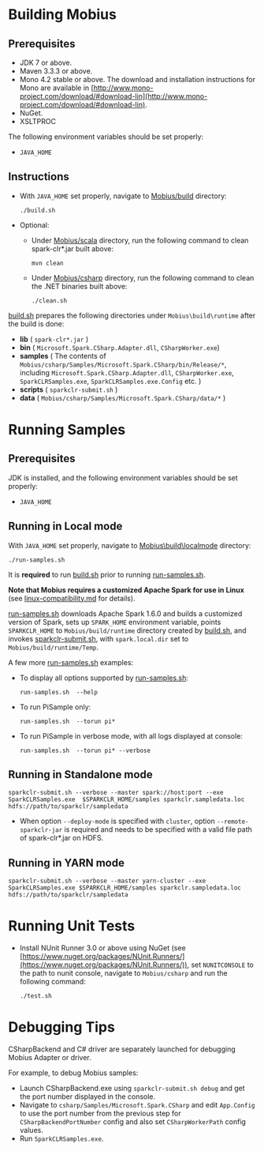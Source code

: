 # Building Mobius

## Prerequisites

* JDK 7 or above.
* Maven 3.3.3 or above.
* Mono 4.2 stable or above. The download and installation instructions for Mono are available in [http://www.mono-project.com/download/#download-lin](http://www.mono-project.com/download/#download-lin).
* NuGet.
* XSLTPROC

The following environment variables should be set properly:

* `JAVA_HOME`

## Instructions

* With `JAVA_HOME` set properly, navigate to [Mobius/build](../build) directory: 

  ```  
  ./build.sh  
  ```

* Optional: 
  - Under [Mobius/scala](../scala) directory, run the following command to clean spark-clr*.jar built above: 

    ```  
    mvn clean
    ```  

  - Under [Mobius/csharp](../csharp) directory, run the following command to clean the .NET binaries built above:

    ```  
    ./clean.sh  
    ```  
    
[build.sh](../build/build.sh) prepares the following directories under `Mobius\build\runtime` after the build is done:

  * **lib** ( `spark-clr*.jar` )  
  * **bin** ( `Microsoft.Spark.CSharp.Adapter.dll`, `CSharpWorker.exe`)  
  * **samples** ( The contents of `Mobius/csharp/Samples/Microsoft.Spark.CSharp/bin/Release/*`, including `Microsoft.Spark.CSharp.Adapter.dll`, `CSharpWorker.exe`, `SparkCLRSamples.exe`, `SparkCLRSamples.exe.Config` etc. ) 
  * **scripts** ( `sparkclr-submit.sh` )  
  * **data** ( `Mobius/csharp/Samples/Microsoft.Spark.CSharp/data/*` ) 


# Running Samples

## Prerequisites

JDK is installed, and the following environment variables should be set properly:

* `JAVA_HOME`

## Running in Local mode

With `JAVA_HOME` set properly, navigate to [Mobius\build\localmode](../build/localmode) directory:

```  
./run-samples.sh  
```

It is **required** to run [build.sh](../build/build.sh) prior to running [run-samples.sh](../build/localmode/run-samples.sh).

**Note that Mobius requires a customized Apache Spark for use in Linux** (see [linux-compatibility.md](./linux-compatibility.md) for details).

[run-samples.sh](../build/localmode/run-samples.sh) downloads Apache Spark 1.6.0 and builds a customized version of Spark, sets up `SPARK_HOME` environment variable, points `SPARKCLR_HOME` to `Mobius/build/runtime` directory created by [build.sh](../build/build.sh), and invokes [sparkclr-submit.sh](../scripts/sparkclr-submit.sh), with `spark.local.dir` set to `Mobius/build/runtime/Temp`.

A few more [run-samples.sh](../build/localmode/run-samples.sh) examples:
- To display all options supported by [run-samples.sh](../build/localmode/run-samples.sh): 

    ```  
    run-samples.sh  --help
    ```

- To run PiSample only:

    ```  
    run-samples.sh  --torun pi*
    ```

- To run PiSample in verbose mode, with all logs displayed at console:

    ```  
    run-samples.sh  --torun pi* --verbose
    ```

## Running in Standalone mode

```
sparkclr-submit.sh --verbose --master spark://host:port --exe SparkCLRSamples.exe  $SPARKCLR_HOME/samples sparkclr.sampledata.loc hdfs://path/to/sparkclr/sampledata
```
- When option `--deploy-mode` is specified with `cluster`, option `--remote-sparkclr-jar` is required and needs to be specified with a valid file path of spark-clr*.jar on HDFS.

## Running in YARN mode

```
sparkclr-submit.sh --verbose --master yarn-cluster --exe SparkCLRSamples.exe $SPARKCLR_HOME/samples sparkclr.sampledata.loc hdfs://path/to/sparkclr/sampledata
```

# Running Unit Tests

* Install NUnit Runner 3.0 or above using NuGet (see [https://www.nuget.org/packages/NUnit.Runners/](https://www.nuget.org/packages/NUnit.Runners/)), set `NUNITCONSOLE` to the path to nunit console, navigate to `Mobius/csharp` and run the following command:     
    ```
    ./test.sh
    ```

# Debugging Tips

CSharpBackend and C# driver are separately launched for debugging Mobius Adapter or driver.

For example, to debug Mobius samples:

* Launch CSharpBackend.exe using `sparkclr-submit.sh debug` and get the port number displayed in the console.  
* Navigate to `csharp/Samples/Microsoft.Spark.CSharp` and edit `App.Config` to use the port number from the previous step for `CSharpBackendPortNumber` config and also set `CSharpWorkerPath` config values.  
* Run `SparkCLRSamples.exe`.